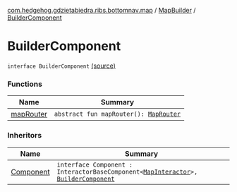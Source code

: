 [com.hedgehog.gdzietabiedra.ribs.bottomnav.map](../../index.md) / [MapBuilder](../index.md) / [BuilderComponent](./index.md)

# BuilderComponent

`interface BuilderComponent` [(source)](https://github.com/asvid/GdzieTaBiedra/tree/master/app/src/main/java/com/hedgehog/gdzietabiedra/ribs/bottomnav/map/MapBuilder.kt#L97)

### Functions

| Name | Summary |
|---|---|
| [mapRouter](map-router.md) | `abstract fun mapRouter(): `[`MapRouter`](../../-map-router/index.md) |

### Inheritors

| Name | Summary |
|---|---|
| [Component](../-component/index.md) | `interface Component : InteractorBaseComponent<`[`MapInteractor`](../../-map-interactor/index.md)`>, `[`BuilderComponent`](./index.md) |

